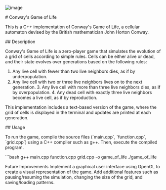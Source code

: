 ![image](https://github.com/ap0calypse8/Game-of-life/assets/48056316/650f4aff-9ae8-466e-808d-136daed85a8a)



\# Conway\'s Game of Life

This is a C++ implementation of Conway\'s Game of Life, a cellular
automaton devised by the British mathematician John Horton Conway.

\## Description

Conway\'s Game of Life is a zero-player game that simulates the
evolution of a grid of cells according to simple rules. Cells can be
either alive or dead, and their state evolves over generations based on
the following rules:
1. Any live cell with fewer than two live neighbors
dies, as if by underpopulation.
2. Any live cell with two or three live
neighbors lives on to the next generation. 3. Any live cell with more
than three live neighbors dies, as if by overpopulation. 4. Any dead
cell with exactly three live neighbors becomes a live cell, as if by
reproduction.

This implementation includes a text-based version of the game, where the
grid of cells is displayed in the terminal and updates are printed at
each generation.

\## Usage

To run the game, compile the source files (\`main.cpp\`,
\`function.cpp\`, \`grid.cpp\`) using a C++ compiler such as g++. Then,
execute the compiled program.

\`\`\`bash g++ main.cpp function.cpp grid.cpp -o game_of_life
./game_of_life

Future Improvements Implement a graphical user interface using OpenGL to
create a visual representation of the game. Add additional features such
as pausing/resuming the simulation, changing the size of the grid, and
saving/loading patterns.
